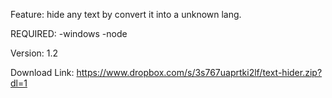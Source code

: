 Feature: hide any text by convert it into a unknown lang.

REQUIRED:
-windows
-node

Version: 1.2

Download Link: https://www.dropbox.com/s/3s767uaprtki2lf/text-hider.zip?dl=1

